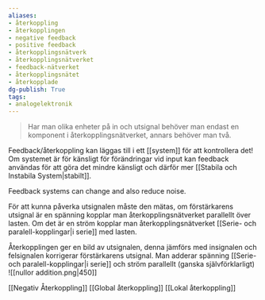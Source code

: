 ```yaml
---
aliases: 
- återkoppling
- återkopplingen
- negative feedback
- positive feedback
- återkopplingsnätverk
- återkopplingsnätverket
- feedback-nätverket
- återkopplingsnätet
- återkopplade
dg-publish: True
tags: 
- analogelektronik
---
```

> Har man olika enheter på in och utsignal behöver man endast en komponent i återkopplingsnätverket, annars behöver man två.

Feedback/återkoppling kan läggas till i ett [[system]] för att kontrollera det! Om systemet är för känsligt för förändringar vid input kan feedback användas för att göra det mindre känsligt och därför mer [[Stabila och Instabila System|stabilt]]. 

Feedback systems can change and also reduce noise.

För att kunna påverka utsignalen måste den mätas, om förstärkarens utsignal är en spänning kopplar man återkopplingsnätverket parallellt över lasten. Om det är en ström kopplar man återkopplingsnätverket [[Serie- och paralell-kopplingar|i serie]] med lasten. 

Återkopplingen ger en bild av utsignalen, denna jämförs med insignalen och felsignalen korrigerar förstärkarens utsignal. Man adderar spänning [[Serie- och paralell-kopplingar|i serie]] och ström parallellt (ganska självförklarligt)
![[nullor addition.png|450]]

[[Negativ Återkoppling]]
[[Global återkoppling]]
[[Lokal återkoppling]]